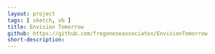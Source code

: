 ```yaml
---
layout: project
tags: [ sketch, vb ]
title: Envision Tomorrow
github: https://github.com/fregoneseassociates/EnvisionTomorrow
short-description:
---
```

